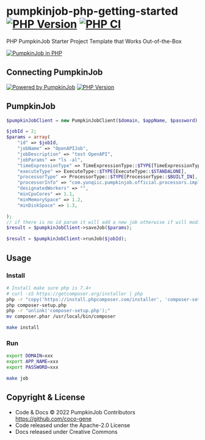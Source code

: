 # pumpkinjob-php-getting-started [![PHP Version](https://img.shields.io/packagist/v/pumpkinjob/pumpkinjob-client-php)](https://packagist.org/packages/pumpkinjob/pumpkinjob-client-php) [![PHP CI](https://github.com/coco-gene/pumpkinjob-php-getting-started/workflows/PHP%20CI/badge.svg)](https://github.com/coco-gene/pumpkinjob-php-getting-started/actions?query=workflow%3A%22PHP+CI%22)

PHP PumpkinJob Starter Project Template that Works Out-of-the-Box

[![PumpkinJob in PHP](https://img.shields.io/badge/PumpkinJob-PHP-blue)](https://github.com/coco-gene/PumpkinJob-Client-PHP)

## Connecting PumpkinJob

[![Powered by PumpkinJob](https://img.shields.io/badge/Powered%20By-PumpkinJob-brightgreen.svg)](https://github.com/coco-gene/PumpkinJob-Client-PHP)
[![PHP Version](https://img.shields.io/packagist/v/coco-gene/PumpkinJob-Client-PHP)](https://packagist.org/packages/coco-gene/PumpkinJob-Client-PHP)

## PumpkinJob

```php
$pumpkinJobClient = new PumpkinJobClient($domain, $appName, $password);

$jobId = 2;
$params = array(
    "id" => $jobId,
    "jobName" => "OpenAPIJob",
    "jobDescription" => "test OpenAPI",
    "jobParams" => "ls -al",
    "timeExpressionType" => TimeExpressionType::$TYPE[TimeExpressionType::$API],
    "executeType" => ExecuteType::$TYPE[ExecuteType::$STANDALONE],
    "processorType" => ProcessorType::$TYPE[ProcessorType::$BUILT_IN],
    "processorInfo" => "com.yunqiic.pumpkinjob.official.processors.impl.script.ShellProcessor",
    "designatedWorkers" => "",
    "minCpuCores" => 1.1,
    "minMemorySpace" => 1.2,
    "minDiskSpace" => 1.3,

);
// if there is no id param it will add a new job otherwise if will modify the job
$result = $pumpkinJobClient->saveJob($params);

$result = $pumpkinJobClient->runJob($jobId);
```

## Usage

### Install

```sh
# Install make sure php is 7.4+
# curl -sS https://getcomposer.org/installer | php
php -r "copy('https://install.phpcomposer.com/installer', 'composer-setup.php');"
php composer-setup.php
php -r "unlink('composer-setup.php');"
mv composer.phar /usr/local/bin/composer

make install
```

### Run

```sh
export DOMAIN=xxx
export APP_NAME=xxx
export PASSWORD=xxx

make job
```

## Copyright & License

- Code & Docs © 2022 PumpkinJob Contributors <https://github.com/coco-gene>
- Code released under the Apache-2.0 License
- Docs released under Creative Commons
